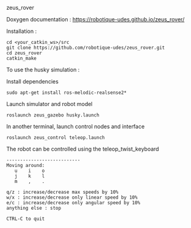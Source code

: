 zeus_rover

Doxygen documentation : https://robotique-udes.github.io/zeus_rover/

Installation :
```
cd <your_catkin_ws>/src
git clone https://github.com/robotique-udes/zeus_rover.git
cd zeus_rover
catkin_make
```

To use the husky simulation :

Install dependencies
```
sudo apt-get install ros-melodic-realsense2*
```

Launch simulator and robot model
```
roslaunch zeus_gazebo husky.launch
```

In another terminal, launch control nodes and interface
```
roslaunch zeus_control teleop.launch
```

The robot can be controlled using the teleop_twist_keyboard
```
---------------------------
Moving around:
   u    i    o
   j    k    l
   m    ,    .

q/z : increase/decrease max speeds by 10%
w/x : increase/decrease only linear speed by 10%
e/c : increase/decrease only angular speed by 10%
anything else : stop

CTRL-C to quit
```